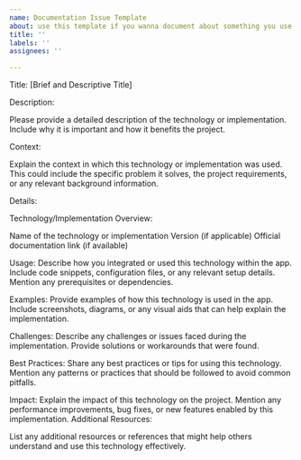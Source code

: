 ```yaml
---
name: Documentation Issue Template
about: use this template if you wanna document about something you use or made
title: ''
labels: ''
assignees: ''

---
```


Title: [Brief and Descriptive Title]

Description:

Please provide a detailed description of the technology or implementation. Include why it is important and how it benefits the project.

Context:

Explain the context in which this technology or implementation was used. This could include the specific problem it solves, the project requirements, or any relevant background information.

Details:

Technology/Implementation Overview:

Name of the technology or implementation
Version (if applicable)
Official documentation link (if available)


Usage:
Describe how you integrated or used this technology within the app.
Include code snippets, configuration files, or any relevant setup details.
Mention any prerequisites or dependencies.


Examples:
Provide examples of how this technology is used in the app.
Include screenshots, diagrams, or any visual aids that can help explain the implementation.


Challenges:
Describe any challenges or issues faced during the implementation.
Provide solutions or workarounds that were found.

Best Practices:
Share any best practices or tips for using this technology.
Mention any patterns or practices that should be followed to avoid common pitfalls.

Impact:
Explain the impact of this technology on the project.
Mention any performance improvements, bug fixes, or new features enabled by this implementation.
Additional Resources:

List any additional resources or references that might help others understand and use this technology effectively.
